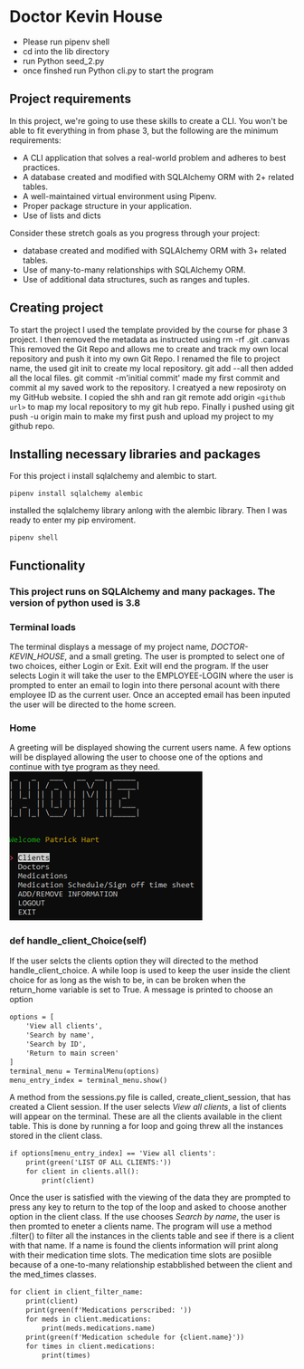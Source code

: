 # Doctor Kevin House
- Please run pipenv shell
- cd into the lib directory
- run Python seed_2.py
- once finshed run Python cli.py to start the program

## Project requirements

In this project, we're going to use these skills to create a CLI. You won't be able to fit everything in from phase 3, but the following are the minimum requirements:
- A CLI application that solves a real-world problem and adheres to best practices.
- A database created and modified with SQLAlchemy ORM with 2+ related tables.
- A well-maintained virtual environment using Pipenv.
- Proper package structure in your application.
- Use of lists and dicts

Consider these stretch goals as you progress through your project:

- database created and modified with SQLAlchemy ORM with 3+ related tables.
- Use of many-to-many relationships with SQLAlchemy ORM.
- Use of additional data structures, such as ranges and tuples.

## Creating project
To start the project I used the template provided by the course for phase 3 project. I then removed the metadata as instructed using rm -rf .git .canvas
This removed the Git Repo and allows me to create and track my own local repository and push it into my own Git Repo. I renamed the file to project name, the used git init
to create my local repository. git add --all then added all the local files. git commit -m'initial commit' made my first commit and commit al my saved work to the repository. I creatyed a new reposiroty on my GitHub website. I copied the shh and ran git remote add origin `<github url>` to map my local repository to my git hub repo. Finally i pushed using git push -u origin main to make my first push and upload my project to my github repo.

## Installing necessary libraries and packages
For this project i install sqlalchemy and alembic to start. 

    pipenv install sqlalchemy alembic
installed the sqlalchemy library anlong with the alembic library. Then I was ready to enter my pip enviroment. 

    pipenv shell
## Functionality
### This project runs on SQLAlchemy and many packages. The version of python used is 3.8

### Terminal loads 

The terminal displays a message of my project name, _DOCTOR-KEVIN_HOUSE_, and a small greting. The user is prompted to select one of two choices, either Login or Exit. Exit will end the program. If the user selects Login it will take the user to the EMPLOYEE-LOGIN where the user is prompted to enter an email to login into there personal acount with there employee ID as the current user. Once an accepted email has been inputed the user will be directed to the home screen. 

### Home 
A greeting will be displayed showing the current users name. A few options will be displayed allowing the user to choose one of the options and continue with tye program as they need. 
![Alt text](image.png)

### def handle_client_Choice(self)
If the user selcts the clients option they will directed to the method handle_client_choice. A while loop is used to keep the user inside the client choice for as long as the wish to be, in can be broken when the return_home variable is set to True. A message is printed to choose an option 
            
    options = [
        'View all clients', 
        'Search by name', 
        'Search by ID', 
        'Return to main screen'
    ]
    terminal_menu = TerminalMenu(options)
    menu_entry_index = terminal_menu.show()
A method from the sessions.py file is called, create_client_session, that has created a Client session. 
If the user selects _View all clients_, a list of clients will appear on the terminal. These are all the clients available in the client table. This is done by running a for loop and going threw all the instances stored in the client class. 

    if options[menu_entry_index] == 'View all clients':
        print(green('LIST OF ALL CLIENTS:'))
        for client in clients.all():
            print(client)
Once the user is satisfied with the viewing of the data they are prompted to press any key to return to the top of the loop and asked to choose another option in the client class. 
If the use chooses _Search by name_, the user is then promted to eneter a clients name. The program will use a method .filter() to filter all the instances in the clients table and see if there is a client with that name. If a name is found the clients information will print along with their medication time slots. The medication time slots are posiible because of a one-to-many relationship estabblished between the client and the med_times classes. 

    for client in client_filter_name:
        print(client)
        print(green(f'Medications perscribed: '))
        for meds in client.medications:
            print(meds.medications.name)
        print(green(f'Medication schedule for {client.name}'))
        for times in client.medications:
            print(times)